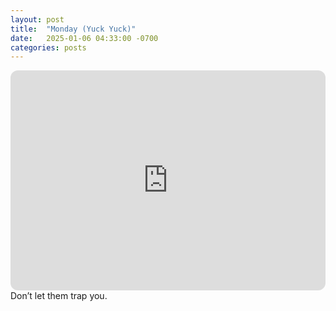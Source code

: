```yaml
---
layout: post
title:  "Monday (Yuck Yuck)"
date:   2025-01-06 04:33:00 -0700
categories: posts
---
```

<iframe style="border-radius:12px" src="https://open.spotify.com/embed/playlist/7n0fjWhzb00UiLghLSuNPB?utm_source=generator" width="100%" height="352" frameBorder="0" allowfullscreen="" allow="autoplay; clipboard-write; encrypted-media; fullscreen; picture-in-picture" loading="lazy"></iframe>
Don’t let them trap you.

